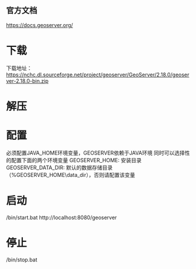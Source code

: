 
## 官方文档
https://docs.geoserver.org/

# 下载
下载地址：https://nchc.dl.sourceforge.net/project/geoserver/GeoServer/2.18.0/geoserver-2.18.0-bin.zip

# 解压

# 配置
必须配置JAVA_HOME环境变量，GEOSERVER依赖于JAVA环境
同时可以选择性的配置下面的两个环境变量
GEOSERVER_HOME: 安装目录
GEOSERVER_DATA_DIR: 默认的数据存储目录（%GEOSERVER_HOME\data_dir），否则请配置该变量

# 启动
/bin/start.bat
http://localhost:8080/geoserver

# 停止
/bin/stop.bat
